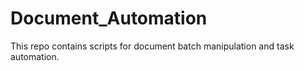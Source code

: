 # Document_Automation

This repo contains scripts for document batch manipulation and task automation.
